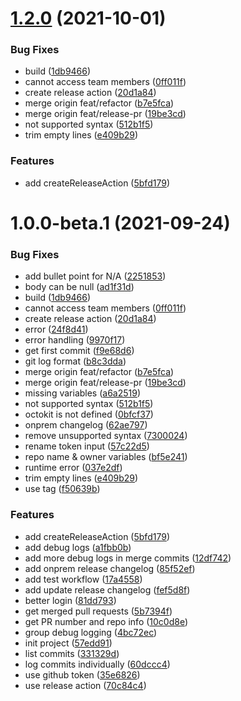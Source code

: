 # [1.2.0](https://github.com/nugit/actions-pr-changelog/compare/v1.1.0...v1.2.0) (2021-10-01)


### Bug Fixes

* build ([1db9466](https://github.com/nugit/actions-pr-changelog/commit/1db946681a9fb3271c0feff800c60521adf629aa))
* cannot access team members ([0ff011f](https://github.com/nugit/actions-pr-changelog/commit/0ff011f37596495563c9af25d043af51b209d32a))
* create release action ([20d1a84](https://github.com/nugit/actions-pr-changelog/commit/20d1a841761a9e49454856b0e4385f5a6398562e))
* merge origin feat/refactor ([b7e5fca](https://github.com/nugit/actions-pr-changelog/commit/b7e5fca15018ec8104fb1362a2873104ca0a1b2b))
* merge origin feat/release-pr ([19be3cd](https://github.com/nugit/actions-pr-changelog/commit/19be3cd4ec8d4d5b33b4e1743f1d5de649b2931e))
* not supported syntax ([512b1f5](https://github.com/nugit/actions-pr-changelog/commit/512b1f56052d0d091dfee8a78c92906aa51e0410))
* trim empty lines ([e409b29](https://github.com/nugit/actions-pr-changelog/commit/e409b29bd2eb43df641e266369dcb8ac8ad39cd2))


### Features

* add createReleaseAction ([5bfd179](https://github.com/nugit/actions-pr-changelog/commit/5bfd1794d9fc4e1dbe1f84a246487b45e1d9fa67))

# 1.0.0-beta.1 (2021-09-24)


### Bug Fixes

* add bullet point for N/A ([2251853](https://github.com/nugit/actions-pr-changelog/commit/2251853f22810007237035ff0a33cd75a126094c))
* body can be null ([ad1f31d](https://github.com/nugit/actions-pr-changelog/commit/ad1f31dedb787614ceb1d0b092fb5b682013bf7d))
* build ([1db9466](https://github.com/nugit/actions-pr-changelog/commit/1db946681a9fb3271c0feff800c60521adf629aa))
* cannot access team members ([0ff011f](https://github.com/nugit/actions-pr-changelog/commit/0ff011f37596495563c9af25d043af51b209d32a))
* create release action ([20d1a84](https://github.com/nugit/actions-pr-changelog/commit/20d1a841761a9e49454856b0e4385f5a6398562e))
* error ([24f8d41](https://github.com/nugit/actions-pr-changelog/commit/24f8d41f0abdfd91d528a44a8b6be19f2804129d))
* error handling ([9970f17](https://github.com/nugit/actions-pr-changelog/commit/9970f17d31522bd1a614d03f42e47170d14af24b))
* get first commit ([f9e68d6](https://github.com/nugit/actions-pr-changelog/commit/f9e68d6406616dc54ca4af4c6e6614f133ff2b8d))
* git log format ([b8c3dda](https://github.com/nugit/actions-pr-changelog/commit/b8c3dda94602822bba23fceacf0276240f9397a7))
* merge origin feat/refactor ([b7e5fca](https://github.com/nugit/actions-pr-changelog/commit/b7e5fca15018ec8104fb1362a2873104ca0a1b2b))
* merge origin feat/release-pr ([19be3cd](https://github.com/nugit/actions-pr-changelog/commit/19be3cd4ec8d4d5b33b4e1743f1d5de649b2931e))
* missing variables ([a6a2519](https://github.com/nugit/actions-pr-changelog/commit/a6a251962835aff2fd29675f3f16b8f98e1ce83b))
* not supported syntax ([512b1f5](https://github.com/nugit/actions-pr-changelog/commit/512b1f56052d0d091dfee8a78c92906aa51e0410))
* octokit is not defined ([0bfcf37](https://github.com/nugit/actions-pr-changelog/commit/0bfcf37fc8bdf8e48b2c0112793d09d94894ef32))
* onprem changelog ([62ae797](https://github.com/nugit/actions-pr-changelog/commit/62ae797414e662cdedb9db2c20596af5557a27b4))
* remove unsupported syntax ([7300024](https://github.com/nugit/actions-pr-changelog/commit/7300024672b993e2e9bf8ccddbe4098fb1a8f613))
* rename token input ([57c22d5](https://github.com/nugit/actions-pr-changelog/commit/57c22d5fe7c31c3e299d7dccd491ee4d38b687c4))
* repo name & owner variables ([bf5e241](https://github.com/nugit/actions-pr-changelog/commit/bf5e2410b975a77f03ad927833603387cb32bbd1))
* runtime error ([037e2df](https://github.com/nugit/actions-pr-changelog/commit/037e2dfb0471a205667f81d43abd688438f81961))
* trim empty lines ([e409b29](https://github.com/nugit/actions-pr-changelog/commit/e409b29bd2eb43df641e266369dcb8ac8ad39cd2))
* use tag ([f50639b](https://github.com/nugit/actions-pr-changelog/commit/f50639b57ceec92571b944c29c5e4bfaf9d7e72e))


### Features

* add createReleaseAction ([5bfd179](https://github.com/nugit/actions-pr-changelog/commit/5bfd1794d9fc4e1dbe1f84a246487b45e1d9fa67))
* add debug logs ([a1fbb0b](https://github.com/nugit/actions-pr-changelog/commit/a1fbb0bc67789b1309b84046aec5c00105ad17dc))
* add more debug logs in merge commits ([12df742](https://github.com/nugit/actions-pr-changelog/commit/12df742ed9fca1e4972e554a975b14455f4c4650))
* add onprem release changelog ([85f52ef](https://github.com/nugit/actions-pr-changelog/commit/85f52ef7e31e510132aff0840f9d662a93c78704))
* add test workflow ([17a4558](https://github.com/nugit/actions-pr-changelog/commit/17a4558ca08737e00c1917d455464c93e250d92d))
* add update release changelog ([fef5d8f](https://github.com/nugit/actions-pr-changelog/commit/fef5d8fc76db581a4d1eaa845112a1fb912ffb7d))
* better login ([81dd793](https://github.com/nugit/actions-pr-changelog/commit/81dd7936343f44c7ac28fbeb81571c7bda41065e))
* get merged pull requests ([5b7394f](https://github.com/nugit/actions-pr-changelog/commit/5b7394fa225972084b41e15ac815371360ce42fd))
* get PR number and repo info ([10c0d8e](https://github.com/nugit/actions-pr-changelog/commit/10c0d8e6c454c8e27861c866a369159339da68dd))
* group debug logging ([4bc72ec](https://github.com/nugit/actions-pr-changelog/commit/4bc72ec82a88b64eddb84f7b3bd0caf0274387bf))
* init project ([57edd91](https://github.com/nugit/actions-pr-changelog/commit/57edd911a57e52bf47d5b99725d089d51e97ca43))
* list commits ([331329d](https://github.com/nugit/actions-pr-changelog/commit/331329d8e8c4e2d797ac290d33e0b8f3367c8142))
* log commits individually ([60dccc4](https://github.com/nugit/actions-pr-changelog/commit/60dccc4a67f8c8e855228aa2fd8d7f8ed7329425))
* use github token ([35e6826](https://github.com/nugit/actions-pr-changelog/commit/35e68260436ac4a99b17ff0729c1f0fa9ea1e2d7))
* use release action ([70c84c4](https://github.com/nugit/actions-pr-changelog/commit/70c84c48c3f9e9f28b2f0750ad97ce7ef5a5ab9b))
